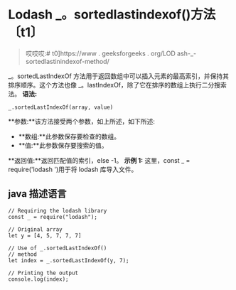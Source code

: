 # Lodash _。sortedlastindexof()方法〔t1〕

> 哎哎哎:# t0]https://www . geeksforgeeks . org/LOD ash-_-sortedlastinindexof-method/

_。sortedLastIndexOf 方法用于返回数组中可以插入元素的最高索引，并保持其排序顺序。这个方法也像 _。lastIndexOf，除了它在排序的数组上执行二分搜索法。
**语法:**

```
_.sortedLastIndexOf(array, value)

```

**参数:**该方法接受两个参数，如上所述，如下所述:

*   **数组:**此参数保存要检查的数组。
*   **值:**此参数保存要搜索的值。

**返回值:**返回匹配值的索引，else -1。
**示例 1:** 这里，const _ = require('lodash ')用于将 lodash 库导入文件。

## java 描述语言

```
// Requiring the lodash library  
const _ = require("lodash");  

// Original array  
let y = [4, 5, 7, 7, 7]   

// Use of _.sortedLastIndexOf()  
// method  
let index = _.sortedLastIndexOf(y, 7); 

// Printing the output  
console.log(index);
```